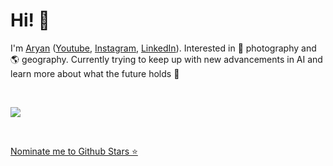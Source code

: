 # Hi! 👋

I'm [Aryan](https://web-card-eight.vercel.app/) ([Youtube](https://www.youtube.com/@arymehr), [Instagram](https://www.instagram.com/16mmphotos), [LinkedIn](https://www.linkedin.com/in/aryan-mehra/)). Interested in 📸 photography and 🌎 geography. Currently trying to keep up with new advancements in AI and learn more about what the future holds 🚀

<br>

![](https://github-profile-summary-cards.vercel.app/api/cards/profile-details?username=Jdka1&theme=radical)

<br>

[Nominate me to Github Stars ⭐](https://stars.github.com/nominate/)
